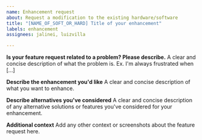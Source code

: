 ```yaml
---
name: Enhancement request
about: Request a modification to the existing hardware/software
title: "[NAME_OF_SOFT_OR_HARD] Title of your enhancement"
labels: enhancement
assignees: jalinei, luizvilla

---
```


**Is your feature request related to a problem? Please describe.**
A clear and concise description of what the problem is. Ex. I'm always frustrated when [...]

**Describe the enhancement you'd like**
A clear and concise description of what you want to enhance.

**Describe alternatives you've considered**
A clear and concise description of any alternative solutions or features you've considered for your enhancement.

**Additional context**
Add any other context or screenshots about the feature request here.
